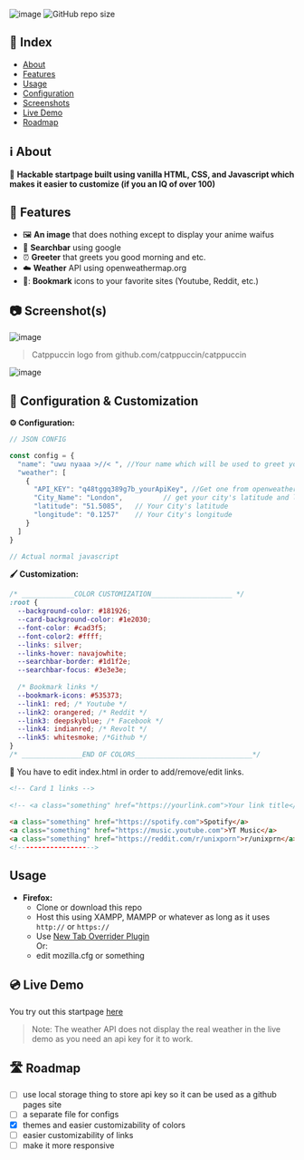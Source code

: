 ![image](https://github.com/FanMclaine/Fused-Startpage/assets/66262586/acf13c68-288e-46df-8c39-467f373ae962)
![GitHub repo size](https://img.shields.io/github/repo-size/FanMclaine/Fused-Startpage?style=for-the-badge)

## 📇 Index

- [About](#-about)
- [Features](#-features)
- [Usage](#-usage)
- [Configuration](#-configuration)
- [Screenshots](#-screenshots)
- [Live Demo](#-live-demo)
- [Roadmap](#-roadmap)

## ℹ️ About

:toilet: **Hackable startpage built using vanilla HTML, CSS, and Javascript which makes it easier to customize (if you an IQ of over 100)**

## 🌟 Features

- 🖼️ **An image** that does nothing except to display your anime waifus
- 🍫 **Searchbar** using google
- ⏰ **Greeter** that greets you good morning and etc.
- ☁️ **Weather** API using openweathermap.org
- 🍮: **Bookmark** icons to your favorite sites (Youtube, Reddit, etc.)

## 📷 Screenshot(s) 

![image](https://github.com/FanMclaine/Fused-Startpage/assets/66262586/9dfb32eb-f6f5-4db6-b790-b31b2f17ec1c)
> Catppuccin logo from github.com/catppuccin/catppuccin

![image](https://github.com/FanMclaine/Startpage/assets/66262586/bf30c462-1722-4903-a7b8-01e8acbe3de4)

## 🧰 Configuration & Customization

**⚙️ Configuration:**
```js
// JSON CONFIG

const config = {
  "name": "uwu nyaaa >//< ", //Your name which will be used to greet you 
  "weather": [
    {
      "API_KEY": "q48tggq389g7b_yourApiKey", //Get one from openweathermap.org
      "City_Name": "London",          // get your city's latitude and longitude on https://openweathermap.org/find
      "latitude": "51.5085",   // Your City's latitude
      "longitude": "0.1257"    // Your City's longitude
    }
  ]
}

// Actual normal javascript
```

**🖌️ Customization:**
```css
/* _____________COLOR CUSTOMIZATION____________________ */
:root {
  --background-color: #181926;
  --card-background-color: #1e2030;
  --font-color: #cad3f5;
  --font-color2: #ffff;
  --links: silver; 
  --links-hover: navajowhite;
  --searchbar-border: #1d1f2e;
  --searchbar-focus: #3e3e3e;
  
  /* Bookmark links */
  --bookmark-icons: #535373;
  --link1: red; /* Youtube */
  --link2: orangered; /* Reddit */
  --link3: deepskyblue; /* Facebook */
  --link4: indianred; /* Revolt */
  --link5: whitesmoke; /*Github */
}
/* _______________END OF COLORS_____________________________*/
```
🔗 You have to edit index.html in order to add/remove/edit links.
```html
<!-- Card 1 links -->
              
<!-- <a class="something" href="https://yourlink.com">Your link title</a> -->
             
<a class="something" href="https://spotify.com">Spotify</a> 
<a class="something" href="https://music.youtube.com">YT Music</a>
<a class="something" href="https://reddit.com/r/unixporn">r/unixprn</a>
<!------------------->
```

## Usage
- **Firefox:**
  - Clone or download this repo
  - Host this using XAMPP, MAMPP or whatever as long as it uses `http://` or `https://`
  - Use [New Tab Overrider Plugin](https://addons.mozilla.org/en-US/firefox/addon/new-tab-override/?utm_source=addons.mozilla.org&utm_medium=referral&utm_content=recommended_fallback)
  <br>Or:<br>
  - edit mozilla.cfg or something

## 💿 Live Demo

You try out this startpage [here](https://fanmclaine.github.io/Fused-Startpage/)
> Note: The weather API does not display the real weather in the live demo as you need an api key for it to work.

## 🛣️ Roadmap

- [ ] use local storage thing to store api key so it can be used as a github pages site 
- [ ] a separate file for configs
- [x] themes and easier customizability of colors
- [ ] easier customizability of links
- [ ] make it more responsive
